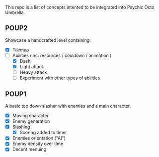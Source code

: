 This repo is a list of concepts intented to be integrated into Psychic Octo Umbrella.

## POUP2

Showcase a handcrafted level containing:

- [x] Tilemap
- [ ] Abilities (inc: resources / cooldown / animation )
  - [x] Dash
  - [x] Light attack
  - [ ] Heavy attack
  - [ ] Experiment with other types of abilities

## POUP1

A basic top down slasher with enemies and a main character.

- [x] Moving character
- [x] Enemy generation
- [x] Slashing
  - [x] Scoring added to timer
- [x] Enemies orientation ("AI")
- [x] Enemy density over time
- [x] Decent menuing
